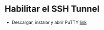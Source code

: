 # Habilitar el SSH Tunnel 

- Descargar, instalar y abrir PuTTY [link](https://the.earth.li/~sgtatham/putty/latest/w64/putty-64bit-0.70-installer.msi)
